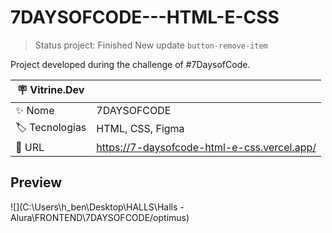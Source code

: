 # 7DAYSOFCODE---HTML-E-CSS
>Status project: Finished
>New update `button-remove-item`

Project developed during the challenge of #7DaysofCode.
 

| :placard: Vitrine.Dev |     |
| -------------  | --- |
| :sparkles: Nome        | 7DAYSOFCODE
| :label: Tecnologias | HTML, CSS, Figma
| :rocket: URL         | https://7-daysofcode-html-e-css.vercel.app/


## Preview
![](C:\Users\h_ben\Desktop\HALLS\Halls - Alura\FRONTEND\7DAYSOFCODE/optimus)
